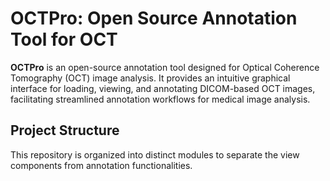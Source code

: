 # OCTPro: Open Source Annotation Tool for OCT

**OCTPro** is an open-source annotation tool designed for Optical Coherence Tomography (OCT) image analysis. It provides an intuitive graphical interface for loading, viewing, and annotating DICOM-based OCT images, facilitating streamlined annotation workflows for medical image analysis.

## Project Structure

This repository is organized into distinct modules to separate the view components from annotation functionalities.